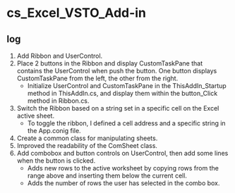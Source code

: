 # cs_Excel_VSTO_Add-in

## log
1. Add Ribbon and UserControl.
2. Place 2 buttons in the Ribbon and display CustomTaskPane that contains the UserControl when push the button. One button displays CustomTaskPane from the left, the other from the right.
    - Initialize UserControl and CustomTaskPane in the ThisAddIn_Startup method in ThisAddIn.cs, and display them within the button_Click method in Ribbon.cs.
3. Switch the Ribbon based on a string set in a specific cell on the Excel active sheet.
    - To toggle the ribbon, I defined a cell address and a specific string in the App.conig file.
4. Create a common class for manipulating sheets.
5. Improved the readability of the ComSheet class.
6. Add combobox and button controls on UserControl, then add some lines when the button is clicked. 
   - Adds new rows to the active worksheet by copying rows from the range above and inserting them below the current cell.
   - Adds the number of rows the user has selected in the combo box.